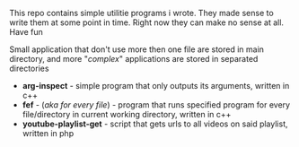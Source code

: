 This repo contains simple utilitie programs i wrote. They made sense to write them at some point in time. Right now they can make no sense at all. Have fun

Small application that don't use more then one file are stored in main directory, and more "*complex*" applications are stored in separated directories

   * **arg-inspect** - simple program that only outputs its arguments, written in c++
   * **fef** - (*aka for every file*) - program that runs specified program for every file/directory in current working directory, written in c++
   * **youtube-playlist-get** - script that gets urls to all videos on said playlist, written in php
